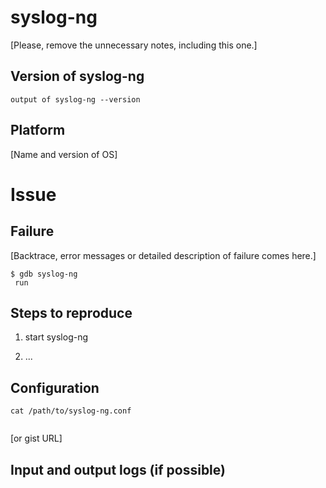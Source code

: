 # syslog-ng

[Please, remove the unnecessary notes, including this one.]

## Version of syslog-ng

```
output of syslog-ng --version
```

## Platform

[Name and version of OS]

# Issue

## Failure

[Backtrace, error messages or detailed description of failure comes here.]

```
$ gdb syslog-ng
 run

```

## Steps to reproduce

1. start syslog-ng

2. ...

## Configuration

```
cat /path/to/syslog-ng.conf


```

[or gist URL]

## Input and output logs (if possible)

